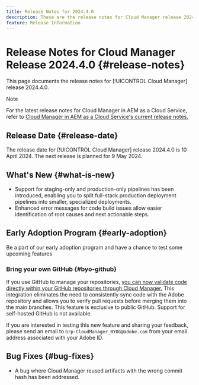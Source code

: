 ```yaml
---
title: Release Notes for 2024.4.0
description: These are the release notes for Cloud Manager release 2024.4.0.
feature: Release Information
---
```


# Release Notes for Cloud Manager Release 2024.4.0 {#release-notes}

This page documents the release notes for [!UICONTROL Cloud Manager] release 2024.4.0.

>[!NOTE]
>
>For the latest release notes for Cloud Manager in AEM as a Cloud Service, refer to [Cloud Manager in AEM as a Cloud Service's current release notes.](https://experienceleague.adobe.com/docs/experience-manager-cloud-service/content/implementing/using-cloud-manager/release-notes-cloud-manager/release-notes-cm-current.html)

## Release Date {#release-date}

The release date for [!UICONTROL Cloud Manager] release 2024.4.0 is 10 April 2024. The next release is planned for 9 May 2024.

## What's New {#what-is-new}

* Support for staging-only and production-only pipelines has been introduced, enabling you to split full-stack production deployment pipelines into smaller, specialized deployments.
* Enhanced error messages for code build issues allow easier identification of root causes and next actionable steps.

## Early Adoption Program {#early-adoption}

Be a part of our early adoption program and have a chance to test some upcoming features

### Bring your own GitHub {#byo-github}

If you use GitHub to manage your repositories, [you can now validate code directly within your GitHub repositories through Cloud Manager.](/help/managing-code/byo-github.md) This integration eliminates the need to consistently sync code with the Adobe repository and allows you to verify pull requests before merging them into the main branches. This feature is exclusive to public GitHub. Support for self-hosted GitHub is not available.

If you are interested in testing this new feature and sharing your feedback, please send an email to `Grp-CloudManager_BYOG@adobe.com` from your email address associated with your Adobe ID.

## Bug Fixes {#bug-fixes}

* A bug where Cloud Manager reused artifacts with the wrong commit hash has been addressed.
